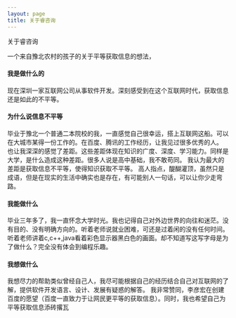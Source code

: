 ```yaml
---
layout: page
title: 关于睿咨询
---
```


关于睿咨询

一个来自豫北农村的孩子的关于平等获取信息的想法，

#### 我是做什么的

现在深圳一家互联网公司从事软件开发。深刻感受到在这个互联网时代，获取信息还是如此的不平等。 

#### 为什么说信息不平等
毕业于豫北一个普通二本院校的我，一直感觉自己很幸运，搭上互联网这船。可以在大城市某得一份工作的。在百度、腾讯的工作经历，让我见过很多优秀的人。 也让我深深的感觉了差距。这些差距体现在知识的广度、深度、学习能力。同样是大学，是什么造成这种差距。很多人说是高中基础，我不敢苟同。 我认为最大的差距是获取信息不平等，使得知识获取不平等。
高人指点，醍醐灌顶，虽然只是成语，但是在现实的生活中确实也是存在，有可能别人一句话，可以让你少走弯路。

#### 我能做什么

毕业三年多了，我一直怀念大学时光。我也记得自己对外边世界的向往和迷茫。没有目的、没有明确方向的。听着老师说就业困难，可还是过着闲的没有任何时间。听着老师讲着c,c++,java看着彩色显示器黑白色的画面。却不知道写这写字母是为了做什么？完全没有体会到编程乐趣。

#### 我想做什么

我想尽力的帮助类似曾经自己人，我尽可能根据自己的经历结合自己对互联网的了解，提供软件开发语言、设计、发展有疑惑的解答。
我非常赞同，李彦宏在创建百度的愿望（百度一直致力于让网民更平等的获取信息）。同时，我也希望自己为平等获取信息添砖撂瓦

